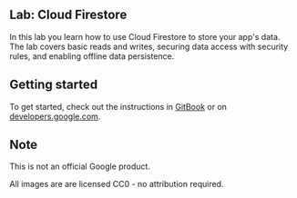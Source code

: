 ## Lab: Cloud Firestore

In this lab you learn how to use Cloud Firestore to store your app's data. The lab covers basic reads and writes, securing data access with security rules, and enabling offline data persistence.

## Getting started

To get started, check out the instructions in
[GitBook](https://google-developer-training.gitbooks.io/progressive-web-apps-ilt-codelabs/content)
or on [developers.google.com](https://developers.google.com/web/ilt/pwa/).

## Note

This is not an official Google product.

All images are are licensed CC0 - no attribution required.
